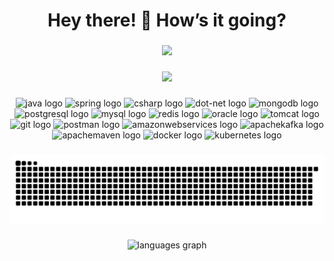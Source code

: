 <h1 align="center">Hey there! 👋 How’s it going?</h1>

###

<div align="center">
  <img height="200" src="https://media.giphy.com/media/v1.Y2lkPWVjZjA1ZTQ3eHdkcjhzbTdvejN0eTNmb2dnOWxkOWZ3bDF4d2ZpODNxaWp0cHhqNSZlcD12MV9naWZzX3JlbGF0ZWQmY3Q9Zw/fByehYIrOIzO8XolJK/giphy.gif" />
</div>

###

<div align="center">
  <img src="https://visitor-badge.laobi.icu/badge?page_id=devCaiquedePaula.devCaiquedePaula&" />
</div>

###

<div align="center">
  <img src="https://skillicons.dev/icons?i=java" height="60" alt="java logo" />
  <img src="https://skillicons.dev/icons?i=spring" height="60" alt="spring logo" />
  <img src="https://skillicons.dev/icons?i=cs" height="60" alt="csharp logo" />
  <img src="https://skillicons.dev/icons?i=dotnet" height="60" alt="dot-net logo" />
  <img src="https://skillicons.dev/icons?i=mongodb" height="60" alt="mongodb logo" />
  <img src="https://cdn.jsdelivr.net/gh/devicons/devicon/icons/postgresql/postgresql-original.svg" height="60" alt="postgresql logo" />
  <img src="https://skillicons.dev/icons?i=mysql" height="60" alt="mysql logo" />
  <img src="https://skillicons.dev/icons?i=redis" height="60" alt="redis logo" />
  <img src="https://cdn.jsdelivr.net/gh/devicons/devicon/icons/oracle/oracle-original.svg" height="60" alt="oracle logo" />
  <img src="https://cdn.jsdelivr.net/gh/devicons/devicon/icons/tomcat/tomcat-original.svg" height="60" alt="tomcat logo" />
  <img src="https://skillicons.dev/icons?i=git" height="60" alt="git logo" />
  <img src="https://skillicons.dev/icons?i=postman" height="60" alt="postman logo" />
  <img src="https://skillicons.dev/icons?i=aws" height="60" alt="amazonwebservices logo" />
  <img src="https://skillicons.dev/icons?i=kafka" height="60" alt="apachekafka logo" />
  <img src="https://skillicons.dev/icons?i=maven" height="60" alt="apachemaven logo" />
  <img src="https://skillicons.dev/icons?i=docker" height="60" alt="docker logo" />
  <img src="https://skillicons.dev/icons?i=kubernetes" height="60" alt="kubernetes logo" />
</div>

###

<picture>
  <source media="(prefers-color-scheme: dark)" srcset="https://raw.githubusercontent.com/devCaiquedePaula/devCaiquedePaula/output/pacman-contribution-graph-dark.svg">
  <source media="(prefers-color-scheme: light)" srcset="https://raw.githubusercontent.com/devCaiquedePaula/devCaiquedePaula/output/pacman-contribution-graph.svg">
  <img alt="pacman contribution graph" src="https://raw.githubusercontent.com/devCaiquedePaula/devCaiquedePaula/output/pacman-contribution-graph.svg">
</picture>

###

<div align="center">
  <img src="https://github-readme-stats.vercel.app/api/top-langs?username=devCaiquedePaula&locale=en&hide_title=false&layout=compact&card_width=320&langs_count=5&theme=dracula&hide_border=false&order=2" height="150" alt="languages graph" />
</div>

###
